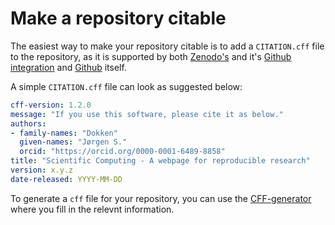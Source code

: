 # Make a repository citable
The easiest way to make your repository citable is to add a `CITATION.cff` file to the repository, as it is supported by both
[Zenodo's](https://zenodo.org/) and it's [Github integration](https://docs.github.com/en/repositories/archiving-a-github-repository/referencing-and-citing-content) and [Github](https://docs.github.com/en/repositories/managing-your-repositorys-settings-and-features/customizing-your-repository/about-citation-files) itself.

A simple `CITATION.cff` file can look as suggested below:
```yaml
cff-version: 1.2.0
message: "If you use this software, please cite it as below."
authors:
- family-names: "Dokken"
  given-names: "Jørgen S."
  orcid: "https://orcid.org/0000-0001-6489-8858"
title: "Scientific Computing - A webpage for reproducible research"
version: x.y.z
date-released: YYYY-MM-DD
```

To generate a `cff` file for your repository, you can use the [CFF-generator](https://citation-file-format.github.io/cff-initializer-javascript/#/start) where you fill in the relevnt information.